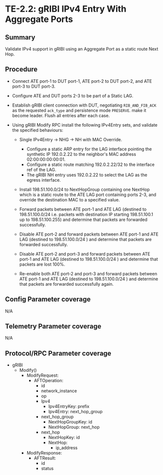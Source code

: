 # TE-2.2: gRIBI IPv4 Entry With Aggregate Ports

## Summary

Validate IPv4 support in gRIBI using an Aggregate Port as a static route Next
Hop.

## Procedure

*   Connect ATE port-1 to DUT port-1, ATE port-2 to DUT port-2, and ATE port-3
    to DUT port-3.
*   Configure ATE and DUT ports 2-3 to be part of a Static LAG.
*   Establish gRIBI client connection with DUT, negotiating `RIB_AND_FIB_ACK` as
    the requested `ack_type` and persistence mode `PRESERVE`. make it become
    leader. Flush all entries after each case.
*   Using gRIBI Modify RPC install the following IPv4Entry sets, and validate
    the specified behaviours:

    *   Single IPv4Entry -> NHG -> NH with MAC Override.

        *   Configure a static ARP entry for the LAG interface pointing the
            synthetic IP 192.0.2.22 to the neighbor's MAC address
            02:00:00:00:00:01.
        *   Configure a static route matching 192.0.2.22/32 to the interface ref
            of the LAG.
        *   The gRIBI NH entry uses 192.0.2.22 to select the LAG as the egress
            interface.

    *   Install 198.51.100.0/24 to NextHopGroup containing one NextHop which is
        a static route to the ATE LAG port containing ports 2-3, and override
        the destination MAC to a specified value.

    *   Forward packets between ATE port-1 and ATE LAG (destined to
        198.51.100.0/24 i.e. packets with destination IP starting 198.51.100.1
        up to 198.51.100.255) and determine that packets are forwarded
        successfully.

    *   Disable ATE port-2 and forward packets between ATE port-1 and ATE LAG
        (destined to 198.51.100.0/24 ) and determine that packets are forwarded
        successfully.

    *   Disable ATE port-2 and port-3 and forward packets between ATE port-1 and
        ATE LAG (destined to 198.51.100.0/24 ) and determine that packets are
        lost 100%.

    *   Re-enable both ATE port-2 and port-3 and forward packets between ATE
        port-1 and ATE LAG (destined to 198.51.100.0/24 ) and determine that
        packets are forwarded successfully again.

## Config Parameter coverage

N/A

## Telemetry Parameter coverage

N/A

## Protocol/RPC Parameter coverage

*   gRIBI
    *   Modify()
        *   ModifyRequest:
            *   AFTOperation:
                *   id
                *   network_instance
                *   op
                *   Ipv4
                    *   Ipv4EntryKey: prefix
                    *   Ipv4Entry: next_hop_group
                *   next_hop_group
                    *   NextHopGroupKey: id
                    *   NextHopGroup: next_hop
                *   next_hop
                    *   NextHopKey: id
                    *   NextHop:
                        *   ip_address
        *   ModifyResponse:
            *   AFTResult:
                *   id
                *   status
